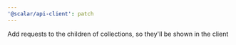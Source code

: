 ```yaml
---
'@scalar/api-client': patch
---
```


Add requests to the children of collections, so they'll be shown in the client
